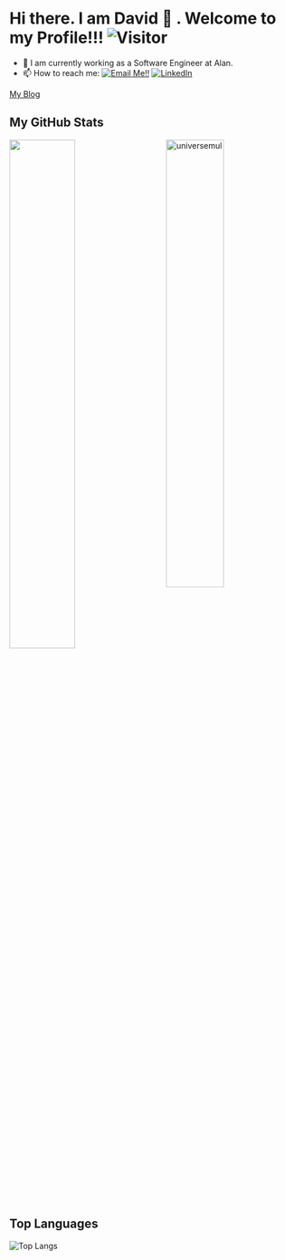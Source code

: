 # Hi there. I am David 👋 . Welcome to my Profile!!!   ![Visitor](https://visitor-badge.laobi.icu/badge?page_id=universemul.repoName)

- 🔭 I am currently working as a Software Engineer at Alan.
- 📫 How to reach me: <a href="mailto:davidbarthelemy28@gmail.com">![Email Me!!](https://img.shields.io/badge/Gmail-D14836?style=for-the-badge&logo=gmail&logoColor=white)</a> <a href="https://www.linkedin.com/in/davidbarthelemy28/">![LinkedIn](https://img.shields.io/badge/LinkedIn-0077B5?style=for-the-badge&logo=linkedin&logoColor=white)</a>

[My Blog](https://universemul.github.io/blog/)

## My GitHub Stats

 <img src="https://github-readme-stats.vercel.app/api?username=universemul&show_icons=true&theme=gotham" alt="universemul" width="45%" align="right"/>
 <img  src="https://github-readme-streak-stats.herokuapp.com/?user=universemul&theme=dark" width="48%" >
 
  
  
## Top Languages
  
  ![Top Langs](https://github-readme-stats.vercel.app/api/top-langs/?username=universemul&layout=compact)
  

